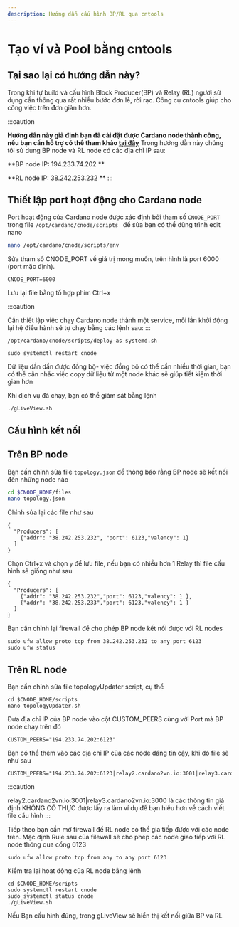 ```yaml
---
description: Hướng dẫn cấu hình BP/RL qua cntools
---
```


# Tạo ví và Pool bằng cntools


 
## Tại sao lại có hướng dẫn này?

Trong khi tự build và cấu hình Block Producer(BP) và Relay (RL) người sử dụng cần thông qua rất nhiều bước đơn lẻ, rời rạc.
Công cụ cntools giúp cho công việc trên đơn giản hơn.


:::caution

**Hướng dẫn này giả định bạn đã cài đặt được Cardano node thành công, nếu bạn cần hỗ trợ có thể tham khảo [tại đây](https://cardano2vn.io/docs/stake-pool-course/handbook/install-cardano-node-written)**
Trong hướng dẫn này chúng tôi sử dụng BP node và RL node có các địa chỉ IP sau:

**BP node IP:	194.233.74.202 **

**RL node IP: 38.242.253.232 **
:::

## Thiết lập port hoạt động cho Cardano node
 
 Port hoạt động của Cardano node được xác định bởi tham số `CNODE_PORT` trong file `/opt/cardano/cnode/scripts ` để sửa bạn có thể dùng trình edit nano
 
 ```bash title=">_ Terminal"
nano /opt/cardano/cnode/scripts/env
```
Sửa tham số CNODE_PORT về giá trị mong muốn, trên hình là port 6000 (port mặc định).
```
CNODE_PORT=6000 
```

Lưu lại file  bằng tổ hợp phím Ctrl+x

 
:::caution

Cần thiết lập việc chạy Cardano node thành một service, mỗi lần khởi động lại hệ điều hành sẽ tự chạy bằng các lệnh sau:
:::
```
/opt/cardano/cnode/scripts/deploy-as-systemd.sh

sudo systemctl restart cnode
```


Dữ liệu dần dần được đồng bộ- việc đồng bộ có thể cần nhiều thời gian, bạn có thể cân nhắc việc copy dữ liệu từ một node khác sẽ 
giúp tiết kiệm thời gian hơn

Khi dịch vụ đã chạy, bạn có thể giám sát bằng lệnh

```
./gLiveView.sh
```



## Cấu hình kết nối
## Trên BP node

Bạn cần chỉnh sửa file `topology.json` để thông báo rằng BP node sẽ kết nối đến những node nào

```bash title=">_ Terminal"
cd $CNODE_HOME/files
nano topology.json
```
Chỉnh sửa lại các file như sau
```
{
  "Producers": [
    {"addr": "38.242.253.232", "port": 6123,"valency": 1}
  ]
}

```
Chọn Ctrl+x  và chọn `y` để lưu file, nếu bạn có nhiều hơn 1 Relay thì file cấu hình sẽ giống như sau


```
{
  "Producers": [
    {"addr": "38.242.253.232","port": 6123,"valency": 1 },
    {"addr": "38.242.253.233","port": 6123,"valency": 1 }
  ]
}
```

Bạn cần chỉnh lại firewall để cho phép BP node kết nối được với RL nodes

```
sudo ufw allow proto tcp from 38.242.253.232 to any port 6123
sudo ufw status
```


## Trên RL node

Bạn cần chỉnh sửa file topologyUpdater script, cụ thể

```
cd $CNODE_HOME/scripts
nano topologyUpdater.sh
```
Đưa địa chỉ IP của BP node vào cột CUSTOM_PEERS cùng với Port mà BP node chạy trên đó

```
CUSTOM_PEERS="194.233.74.202:6123" 
```
Bạn có thể thêm vào các địa chỉ IP của các node đáng tin cậy, khi đó file sẽ như sau
 
```
CUSTOM_PEERS="194.233.74.202:6123|relay2.cardano2vn.io:3001|relay3.cardano2vn.io:3000" 
```
:::caution

relay2.cardano2vn.io:3001|relay3.cardano2vn.io:3000 là các thông tin giả định KHÔNG CÓ THỰC được lấy ra làm ví dụ để bạn hiểu hơn về cách viết file cấu hình
:::

Tiếp theo bạn cần mở firewall để RL node có thể gia tiếp được với các node trên. Mặc định Rule sau của filewall
sẽ cho phép các node giao tiếp với RL node thông qua cổng 6123

```
sudo ufw allow proto tcp from any to any port 6123
```
Kiểm tra lại hoạt động của RL node bằng lệnh

```
cd $CNODE_HOME/scripts
sudo systemctl restart cnode
sudo systemctl status cnode
./gLiveView.sh
```
Nếu Bạn cấu hình đúng, trong gLiveView sẽ hiển thị kết nối giữa BP và RL


